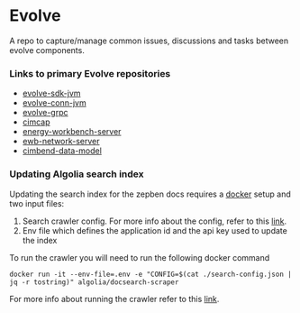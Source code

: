 # Evolve
A repo to capture/manage common issues, discussions and tasks between evolve components.

### Links to primary Evolve repositories

- [evolve-sdk-jvm](https://github.com/zepben/evolve-sdk-jvm)
- [evolve-conn-jvm](https://github.com/zepben/evolve-conn-jvm)
- [evolve-grpc](https://github.com/zepben/evolve-grpc)
- [cimcap](https://github.com/zepben/cimcap)
- [energy-workbench-server](https://github.com/zepben/energy-workbench-server)
- [ewb-network-server](https://github.com/zepben/ewb-network-server)
- [cimbend-data-model](https://github.com/zepben/cimbend-data-model)

### Updating Algolia search index

Updating the search index for the zepben docs requires a [docker](https://www.docker.com) setup and two input files: 
1. Search crawler config. For more info about the config, refer to this [link](https://docsearch.algolia.com/docs/config-file/).
1. Env file which defines the application id and the api key used to update the index

To run the crawler you will need to run the following docker command
```
docker run -it --env-file=.env -e "CONFIG=$(cat ./search-config.json | jq -r tostring)" algolia/docsearch-scraper
```

For more info about running the crawler refer to this [link](https://docsearch.algolia.com/docs/run-your-own).